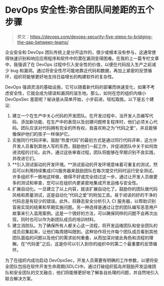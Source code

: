# DevOps 安全性:弥合团队间差距的五个步骤

> 原文：<https://devops.com/devops-security-five-steps-to-bridging-the-gap-between-teams/>

企业安全和 DevOps 团队传统上是分开运作的，很少或根本没有参与，这通常使得快速识别和响应应用程序和软件中的潜在漏洞变得困难。在我的上一篇专栏文章中，我强调了在 DevOps 过程中引入安全性的价值，以便在代码投入生产之前减少 bug 和漏洞。通过将安全性尽可能地靠近代码和数据，再加上紧密的反馈循环，组织将能够更好地支持日益增长的构建软件的复杂性。

DevOps 强调灵活的基础设施，它可以随着新代码的部署而快速变化，如果不考虑安全性，它就会成为错误和漏洞的滋生地。那么，如何在您的组织内缩小 DevOpsSec 差距呢？秘诀是从简单开始，小步前进，轻松取胜。以下是五个建议:

1.  建立一个在生产中关心代码的开发团队。在开发过程中，当开发人员编写代码、添加新功能、在生产中的表现以及创建问题修复程序时，他们必须关心代码。团队应该对代码拥有完全的所有权，我喜欢称之为“代码之爱”，并且能够像保护他们的孩子一样保护它。
2.  实施同行代码评审。鼓励“热爱代码”的最初方式是通过同行代码评审，这允许开发人员看到其他人写的东西，鼓励他们一起工作，并促进团队中关于如何改进流程的讨论。此外，通过这些审查过程，团队将能够在早期识别不良实践，并改进它们。
3.  **引入测试驱动的开发环境。**测试驱动的开发环境意味着可重复的测试，然后可以利用持续集成(CI)服务器来鼓励团队在每次提交代码时运行安全测试。许多组织不一致地这样做，做得不好或完全绕过这一步。通过让开发人员做更多的测试和审查，您可以在组织内更紧密地集成开发运维与安全性。
4.  扩展自动化。一旦建立了以上内容，就该扩展自动化了。鼓励你的团队做代码风格和质量测试，这是自动化“代码之爱”的附加工具。易于阅读的好的干净的代码总是有较少的错误。此外，将静态安全分析引入 CI 服务器，以帮助识别容易实现的结果和早期实施问题。另一种选择是通过让您的团队编写恶意用户故事来引入滥用案例。这是一个很好的方法，可以确保同样的问题不会再次出现，同时也可以作为新团队成员的培训材料。
5.  建立消防队。为了确保所有人都关心这一流程，将开发运维团队和安全团队的成员召集起来，让他们每周随叫随到。这种协作将允许每个团队成员看到其他团队面临的问题以及他们的需求如何重叠，从而加深对彼此角色和流程的理解。在“代码爱”之后，这是你可以引入到你的组织中的第二个最重要的反馈循环。

为了在组织内成功启动 DevOpsSec，开发人员需要有明确的工作参数，以便将安全团队包括在软件开发生命周期(SDLC)中。通过打破组织孤岛并鼓励开发运维团队和安全团队的交叉融合，他们将能够更好地了解各自处理的问题，并自然地引入联合解决方案。